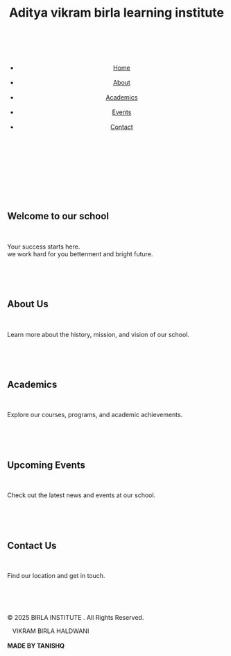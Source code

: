 <!DOCTYPE html>
<html lang="en">
<head>    
<meta charset="UTF-8">    <meta name="viewport" content="width=device-width, initial-scale=1.0">       <link rel="stylesheet" href="styles.css"></head><body>    <header>        <div class="logo">            <h1>Aditya vikram birla learning institute </h1>        </div>        <nav>            <ul>                <li><a href="#home">Home</a></li>                <li><a href="#about">About</a></li>                <li><a href="#academics">Academics</a></li>                <li><a href="#events">Events</a></li>                <li><a href="#contact">Contact</a></li>            </ul>        </nav>    </header>    <section id="home">        <h2>Welcome to our school </h2>        <p>Your success starts here.<br>we work hard for you betterment and bright future.</p>    </section>    <section id="about">        <h2>About Us</h2>        <p>Learn more about the history, mission, and vision of our school.</p>    </section>    <section id="academics">        <h2>Academics</h2>        <p>Explore our courses, programs, and academic achievements.</p>    </section>    <section id="events">        <h2>Upcoming Events</h2>        <p>Check out the latest news and events at our school.</p>    </section>    <section id="contact">        <h2>Contact Us</h2>        <p>Find our location and get in touch.</p>    </section>    <footer>        <p>&copy; 2025 BIRLA INSTITUTE . All Rights Reserved.</p>    VIKRAM BIRLA HALDWANI <br><br><B>MADE BY TANISHQ</B></footer></body></html>

